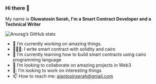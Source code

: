 ### Hi there 👋

My name is **Oluwatosin Serah, I'm a Smart Contract Developer and a Technical Writer**

![Anurag’s GitHub stats](https://github-readme-stats.vercel.app/api?username=sayrarh&show_icons=true&theme=radical)

- :telescope: I’m currently working on amazing things.
- 👩🏽‍💻: I write smart contract with solidity and cairo
- :seedling:  I’m currently learning how to build smart contracts using cairo programming language
- :dancers:   I’m looking to collaborate on amazing projects in Web3
- 🤔: I’m looking to work on interesting things
- :mailbox: How to reach me: [ajaotosinserah@gmail.com](ajaotosinserah@gmail.com)


